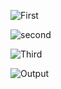 ![First](https://user-images.githubusercontent.com/45221397/70113289-ab121200-167e-11ea-8ed7-3d13ab0d0bb0.png)


![second](https://user-images.githubusercontent.com/45221397/70113209-566e9700-167e-11ea-8072-a9950bd7bd27.png)


![Third](https://user-images.githubusercontent.com/45221397/70113218-64bcb300-167e-11ea-84ec-c30930252eaf.png)


![Output](https://user-images.githubusercontent.com/45221397/70113320-c7ae4a00-167e-11ea-9120-d2cbfd575a5d.png)



